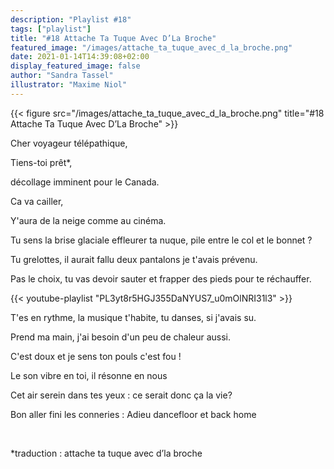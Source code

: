 ```yaml
---
description: "Playlist #18"
tags: ["playlist"]
title: "#18 Attache Ta Tuque Avec D’La Broche"
featured_image: "/images/attache_ta_tuque_avec_d_la_broche.png"
date: 2021-01-14T14:39:08+02:00
display_featured_image: false
author: "Sandra Tassel" 
illustrator: "Maxime Niol"
---
```


{{< figure src="/images/attache_ta_tuque_avec_d_la_broche.png" title="#18 Attache Ta Tuque Avec D’La Broche" >}}

Cher voyageur télépathique, 

Tiens-toi prêt\*,

décollage imminent pour le Canada.

Ca va cailler, 

Y'aura de la neige comme au cinéma.

Tu sens la brise glaciale effleurer ta nuque, pile entre le col et le bonnet ?

Tu grelottes, il aurait fallu deux pantalons je t'avais prévenu.

Pas le choix, tu vas devoir sauter et frapper des pieds pour te réchauffer.

{{< youtube-playlist "PL3yt8r5HGJ355DaNYUS7_u0mOlNRI31l3" >}}

T'es en rythme, la musique t'habite, tu danses, si j'avais su.

Prend ma main, j'ai besoin d'un peu de chaleur aussi.

C'est doux et je sens ton pouls c'est fou !

Le son vibre en toi, il résonne en nous

Cet air serein dans tes yeux : ce serait donc ça la vie?

Bon aller fini les conneries : Adieu dancefloor et back home

<br/>

*traduction : attache ta tuque avec d’la broche
